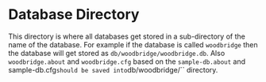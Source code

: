 # Database Directory

This directory is where all databases get stored in a sub-directory of the name of the database.
For example if the database is called ``woodbridge`` then the database will get stored as
``db/woodbridge/woodbridge.db``. Also ``woodbridge.about`` and ``woodbridge.cfg`` based on the
``sample-db.about`` and sample-db.cfg`` should be saved into ``db/woodbridge/`` directory.
